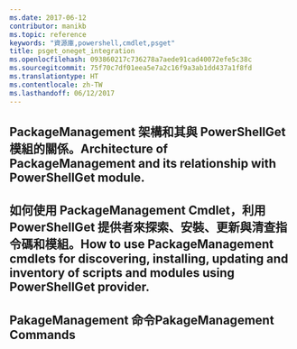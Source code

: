 ```yaml
---
ms.date: 2017-06-12
contributor: manikb
ms.topic: reference
keywords: "資源庫,powershell,cmdlet,psget"
title: psget_oneget_integration
ms.openlocfilehash: 093860217c736278a7aede91cad40072efe5c38c
ms.sourcegitcommit: 75f70c7df01eea5e7a2c16f9a3ab1dd437a1f8fd
ms.translationtype: HT
ms.contentlocale: zh-TW
ms.lasthandoff: 06/12/2017
---
```

## <a name="architecture-of-packagemanagement-and-its-relationship-with-powershellget-module"></a><span data-ttu-id="cbc37-103">PackageManagement 架構和其與 PowerShellGet 模組的關係。</span><span class="sxs-lookup"><span data-stu-id="cbc37-103">Architecture of PackageManagement and its relationship with PowerShellGet module.</span></span>

## <a name="how-to-use-packagemanagement-cmdlets-for-discovering-installing-updating-and-inventory-of-scripts-and-modules-using-powershellget-provider"></a><span data-ttu-id="cbc37-104">如何使用 PackageManagement Cmdlet，利用 PowerShellGet 提供者來探索、安裝、更新與清查指令碼和模組。</span><span class="sxs-lookup"><span data-stu-id="cbc37-104">How to use PackageManagement cmdlets for discovering, installing, updating and inventory of scripts and modules using PowerShellGet provider.</span></span>

## <a name="pakagemanagement-commands"></a><span data-ttu-id="cbc37-105">PakageManagement 命令</span><span class="sxs-lookup"><span data-stu-id="cbc37-105">PakageManagement Commands</span></span>

